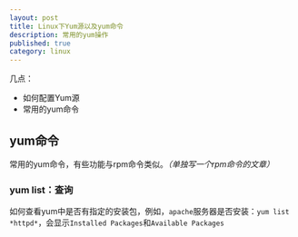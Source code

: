 ```yaml
---
layout: post
title: Linux下Yum源以及yum命令
description: 常用的yum操作
published: true
category: linux
---
```


几点：

* 如何配置Yum源
* 常用的yum命令


## yum命令

常用的yum命令，有些功能与rpm命令类似。*（单独写一个rpm命令的文章）*


### yum list：查询


如何查看yum中是否有指定的安装包，例如，`apache`服务器是否安装：`yum list *httpd*`，会显示`Installed Packages`和`Available Packages`







































[NingG]:    http://ningg.github.com  "NingG"











